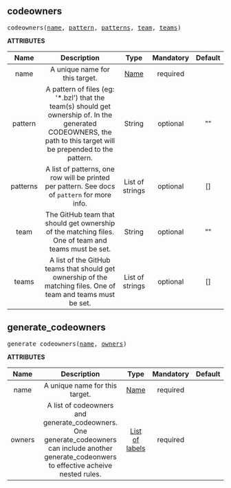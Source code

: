 <!-- Generated with Stardoc: http://skydoc.bazel.build -->

<a name="#codeowners"></a>

## codeowners

<pre>
codeowners(<a href="#codeowners-name">name</a>, <a href="#codeowners-pattern">pattern</a>, <a href="#codeowners-patterns">patterns</a>, <a href="#codeowners-team">team</a>, <a href="#codeowners-teams">teams</a>)
</pre>



**ATTRIBUTES**


| Name  | Description | Type | Mandatory | Default |
| :-------------: | :-------------: | :-------------: | :-------------: | :-------------: |
| name |  A unique name for this target.   | <a href="https://bazel.build/docs/build-ref.html#name">Name</a> | required |  |
| pattern |  A pattern of files (eg: '*.bzl') that the team(s) should get ownership of. In the generated CODEOWNERS, the path to this target will be prepended to the pattern.   | String | optional | "" |
| patterns |  A list of patterns, one row will be printed per pattern. See docs of <code>pattern</code> for more info.   | List of strings | optional | [] |
| team |  The GitHub team that should get ownership of the matching files. One of team and teams must be set.   | String | optional | "" |
| teams |  A list of the GitHub teams that should get ownership of the matching files. One of team and teams must be set.   | List of strings | optional | [] |


<a name="#generate_codeowners"></a>

## generate_codeowners

<pre>
generate_codeowners(<a href="#generate_codeowners-name">name</a>, <a href="#generate_codeowners-owners">owners</a>)
</pre>



**ATTRIBUTES**


| Name  | Description | Type | Mandatory | Default |
| :-------------: | :-------------: | :-------------: | :-------------: | :-------------: |
| name |  A unique name for this target.   | <a href="https://bazel.build/docs/build-ref.html#name">Name</a> | required |  |
| owners |  A list of codeowners and generate_codeowners. One generate_codeowners can include another generate_codeonwers to effective acheive nested rules.   | <a href="https://bazel.build/docs/build-ref.html#labels">List of labels</a> | required |  |


